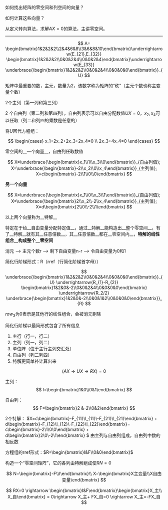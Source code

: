 如何找出矩阵的零空间和列空间的向量？

如何计算这些向量？

从定义转向算法，求解$AX=0$的算法，主讲零空间。

---

$$
A=
\begin{bmatrix}1&2&2&2\\2&4&6&8\\3&6&8&10\end{bmatrix}\underrightarrow{E_{21},E_{32}}
\begin{bmatrix}1&2&2&2\\0&0&2&4\\0&0&2&4\end{bmatrix}\underrightarrow{E_{33}}
\underbrace{\begin{bmatrix}1&2&2&2\\0&0&2&4\\0&0&0&0\end{bmatrix}}_{U}
$$

矩阵中最重要的数，主元，数量为2，该数字称为矩阵的“秩”（主元个数也称主变量个数）

2个主列（第一列和第三列）

2 个自由列（第二列和第四列），自由列表示可以自由分配数值$UX=0$，$x_2,x_4$可以任取（列二和列四的乘数是任意的）

将$U$回代方程组：

$$
\begin{cases}
	x_1+2x_2+2x_3+2x_4=0 \\
	2x_3+4x_4=0
\end{cases}
$$



零空间的__一个向量__，自由列任取数值

$$
X=\underbrace{\begin{bmatrix}x_1\\1\\x_3\\0\end{bmatrix}}_{自由列值};
X=\underbrace{\begin{bmatrix}-2\\x_2\\0\\x_4\end{bmatrix}}_{主列值};
X=c\begin{bmatrix}-2\\1\\0\\0\end{bmatrix}
$$

__另一个向量__

$$
X=\underbrace{\begin{bmatrix}x_1\\0\\x_3\\1\end{bmatrix}}_{自由列值};
X=\underbrace{\begin{bmatrix}2\\x_2\\-2\\x_4\end{bmatrix}}_{主列值};
X=d\begin{bmatrix}2\\0\\-2\\1\end{bmatrix}
$$

以上两个向量称为__特解__

特定在于给__自由变量分配特定值__，通过__特解__能构造出__整个零空间__，有了__特解__就有其__任意倍数__，其__任意倍数__都在__零空间内__，__特解的线性组合__构成整个__零空间__ 

消元 --> 主元个数r --> 剩下自由变量n-r  --> 令自由变量为0和1



简化行阶梯形式：R（rref（行简化阶梯首字母））

$$
\underbrace{\begin{bmatrix}1&2&2&2\\0&0&2&4\\0&0&0&0\end{bmatrix}}_{U}
\underrightarrow{R_{1}-R_{2}}
\begin{bmatrix}1&2&0&-2\\0&0&2&4\\0&0&0&0\end{bmatrix}
\underrightarrow{R_2/2}
\underbrace{\begin{bmatrix}1&2&0&-2\\0&0&1&2\\0&0&0&0\end{bmatrix}}_{R}
$$

$row_3$为0表示是其他行的线性组合，会被消元剔除

简化行阶梯以最简形式包含了所有信息

1. 主行（行一，行二）
2. 主列（列一，列二）
3. 单位阵（位于主行主列交汇处）
4. 自由列（列二列四）
5. 特解更简单补计算出来



$$
(AX \rightarrow UX \rightarrow RX) = 0
$$

主列：
$$
I=\begin{bmatrix}1&0\\0&1\end{bmatrix}
$$

自由列： 
$$
F=\begin{bmatrix}2 &-2\\0&2\end{bmatrix}
$$

2个特解： $X=c\begin{bmatrix}-F_{11}\\I_{11}\\-F_{21}\\I_{21}\end{bmatrix} + d\begin{bmatrix}-F_{12}\\I_{12}\\-F_{22}\\I_{22}\end{bmatrix}= c\begin{bmatrix}-2\\1\\0\\0\end{bmatrix} + d\begin{bmatrix}2\\0\\-2\\1\end{bmatrix} $ 由主列与自由列组成，自由列中数的相反数



方程组的rref形式：$R=\begin{bmatrix}I&F\\0&0\end{bmatrix}$ 

构造一个“零空间矩阵”，它的各列由特解组成使$RN=0$ 

$$
N=\begin{bmatrix}-F\\I\end{bmatrix}\\
X=\begin{bmatrix}X主变量\\X自由变量\end{bmatrix}
$$

$$
RX=0 \rightarrow \begin{bmatrix}I&F\end{bmatrix}\begin{bmatrix}X_主\\
X_自\end{bmatrix} = 0\rightarrow X_主+ FX_自=0 \rightarrow X_主=-FX_自
$$

